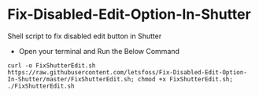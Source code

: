 # Fix-Disabled-Edit-Option-In-Shutter
Shell script to fix disabled edit button in Shutter

- Open your terminal and Run the Below Command

```
curl -o FixShutterEdit.sh https://raw.githubusercontent.com/letsfoss/Fix-Disabled-Edit-Option-In-Shutter/master/FixShutterEdit.sh; chmod +x FixShutterEdit.sh; ./FixShutterEdit.sh
```
